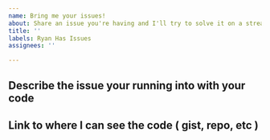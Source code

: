 ```yaml
---
name: Bring me your issues!
about: Share an issue you're having and I'll try to solve it on a stream
title: ''
labels: Ryan Has Issues
assignees: ''

---
```


## Describe the issue your running into with your code

## Link to where I can see the code ( gist, repo, etc )
